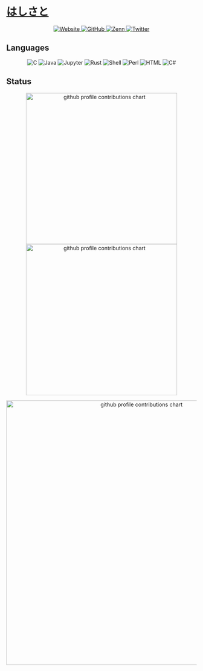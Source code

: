 # [はしさと](https://github.com/hashisato)

<p align="center">
  <!-- アイコン表示（logoOnly を使用） -->
  <a href="https://hashisato.github.io" target="_blank" rel="noopener">
    <img src="https://img.shields.io/badge/-?style=for-the-badge&logo=google-chrome&logoColor=white&color=1E90FF&logoOnly=true" alt="Website" />
  </a><!--
  --><a href="https://github.com/hashisato" target="_blank" rel="noopener">
    <img src="https://img.shields.io/badge/-?style=for-the-badge&logo=github&logoColor=white&color=1E90FF&logoOnly=true" alt="GitHub" />
  </a><!--
  --><a href="https://zenn.dev/hashisato" target="_blank" rel="noopener">
    <img src="https://img.shields.io/badge/-?style=for-the-badge&logo=zenn&logoColor=white&color=1E90FF&logoOnly=true" alt="Zenn" />
  </a><!--
  --><a href="https://twitter.com/hashisato_" target="_blank" rel="noopener">
    <img src="https://img.shields.io/badge/-?style=for-the-badge&logo=twitter&logoColor=white&color=1E90FF&logoOnly=true" alt="Twitter" />
  </a>
</p>

## Languages
<p align="center">
  <!-- Languages -->
  <img src="https://img.shields.io/badge/-C-00599d?style=for-the-badge&logo=c&logoColor=white" alt="C" />
  <img src="https://img.shields.io/badge/-Java-b07219?style=for-the-badge&logo=java&logoColor=white" alt="Java" />
  <img src="https://img.shields.io/badge/-Jupyter-F37626?style=for-the-badge&logo=jupyter&logoColor=white" alt="Jupyter" />
  <img src="https://img.shields.io/badge/-Rust-DEA584?style=for-the-badge&logo=rust&logoColor=black" alt="Rust" />
  <img src="https://img.shields.io/badge/-Shell-89e051?style=for-the-badge&logo=gnu-bash&logoColor=white" alt="Shell" />
  <img src="https://img.shields.io/badge/-Perl-0298c3?style=for-the-badge&logo=perl&logoColor=white" alt="Perl" />
  <img src="https://img.shields.io/badge/-HTML-e34f26?style=for-the-badge&logo=html5&logoColor=white" alt="HTML" />
  <img src="https://img.shields.io/badge/-C%23-178600?style=for-the-badge&logo=c-sharp&logoColor=white" alt="C#" />
</p>

## Status
<p align="center">
  <picture>
        <source media="(prefers-color-scheme: dark)"  srcset="output/metrics.base.svg" width="400" />
	<source media="(prefers-color-scheme: light)" srcset="output/metrics.base.svg" width="400" />
	<img alt="github profile contributions chart"    src="https://raw.githubusercontent.com/hashisato/hashisato/output-3d-contrib/day.svg" />
  </picture>
  <picture>
   	<source media="(prefers-color-scheme: dark)"  srcset="output/details.svg" width="400" />
	<source media="(prefers-color-scheme: light)" srcset="output/details.svg" width="400" />
	<img alt="github profile contributions chart"    src="https://raw.githubusercontent.com/hashisato/hashisato/output-3d-contrib/day.svg" />
  </picture>
</p>

<p align="center" >
	<picture>
	  <source media="(prefers-color-scheme: dark)"  srcset="profile-3d-contrib/profile-night-view.svg" width="700" />
	  <source media="(prefers-color-scheme: light)" srcset="profile-3d-contrib/profile-green-animate.svg" width="700" />
	  <img alt="github profile contributions chart"    src="https://raw.githubusercontent.com/hashisato/hashisato/output-3d-contrib/day.svg" />
	</picture>
</p>
